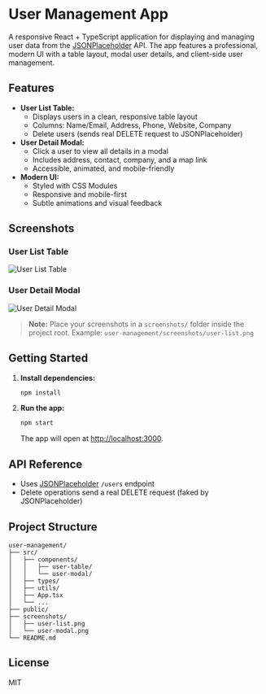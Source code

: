 # User Management App

A responsive React + TypeScript application for displaying and managing user data from the [JSONPlaceholder](https://jsonplaceholder.typicode.com/) API. The app features a professional, modern UI with a table layout, modal user details, and client-side user management.

## Features
- **User List Table:**
  - Displays users in a clean, responsive table layout
  - Columns: Name/Email, Address, Phone, Website, Company
  - Delete users (sends real DELETE request to JSONPlaceholder)
- **User Detail Modal:**
  - Click a user to view all details in a modal
  - Includes address, contact, company, and a map link
  - Accessible, animated, and mobile-friendly
- **Modern UI:**
  - Styled with CSS Modules
  - Responsive and mobile-first
  - Subtle animations and visual feedback

## Screenshots

### User List Table
![User List Table](./screenshots/user-list.png)

### User Detail Modal
![User Detail Modal](./screenshots/user-modal.png)

> **Note:** Place your screenshots in a `screenshots/` folder inside the project root. Example: `user-management/screenshots/user-list.png`

## Getting Started

1. **Install dependencies:**
   ```sh
   npm install
   ```
2. **Run the app:**
   ```sh
   npm start
   ```
   The app will open at [http://localhost:3000](http://localhost:3000).

## API Reference
- Uses [JSONPlaceholder](https://jsonplaceholder.typicode.com/guide/) `/users` endpoint
- Delete operations send a real DELETE request (faked by JSONPlaceholder)

## Project Structure
```
user-management/
├── src/
│   ├── components/
│   │   ├── user-table/
│   │   └── user-modal/
│   ├── types/
│   ├── utils/
│   ├── App.tsx
│   └── ...
├── public/
├── screenshots/
│   ├── user-list.png
│   └── user-modal.png
└── README.md
```

## License
MIT
